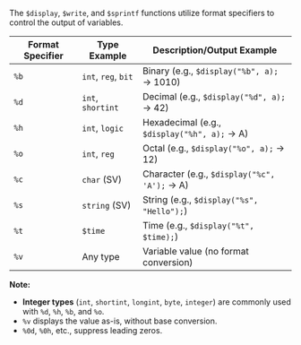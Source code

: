 The `$display`, `$write`, and `$sprintf` functions utilize format specifiers to control the output of variables.

|Format Specifier|Type Example|Description/Output Example|
|---|---|---|
|`%b`|`int`, `reg`, `bit`|Binary (e.g., `$display("%b", a);` → 1010)|
|`%d`|`int`, `shortint`|Decimal (e.g., `$display("%d", a);` → 42)|
|`%h`|`int`, `logic`|Hexadecimal (e.g., `$display("%h", a);` → A)|
|`%o`|`int`, `reg`|Octal (e.g., `$display("%o", a);` → 12)|
|`%c`|`char` (SV)|Character (e.g., `$display("%c", 'A');` → A)|
|`%s`|`string` (SV)|String (e.g., `$display("%s", "Hello");`)|
|`%t`|`$time`|Time (e.g., `$display("%t", $time);`)|
|`%v`|Any type|Variable value (no format conversion)|

**Note:**

- **Integer types** (`int`, `shortint`, `longint`, `byte`, `integer`) are commonly used with `%d`, `%h`, `%b`, and `%o`.
- `%v` displays the value as-is, without base conversion.
- `%0d`, `%0h`, etc., suppress leading zeros.
